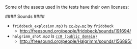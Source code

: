 

Some of the assets used in the tests have their own licenses:

#### Sounds ####

* `fridobeck_explosion.mp3` is [`cc-by-nc`](http://creativecommons.org/licenses/by-nc/3.0/) by `fridobeck`
  * http://freesound.org/people/fridobeck/sounds/191694/
* `halgrimm_shot.mp3` is [`cc0 (public domain)`](http://creativecommons.org/publicdomain/zero/1.0/)
  * http://freesound.org/people/Halgrimm/sounds/156895/
